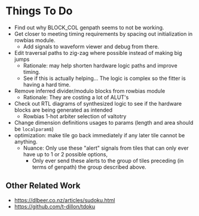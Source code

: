 
# Things To Do

- Find out why BLOCK_COL genpath seems to not be working.
- Get closer to meeting timing requirements by spacing out initialization in rowbias module.
  - Add signals to waveform viewer and debug from there.
- Edit traversal paths to zig-zag where possible instead of making big jumps
  - Rationale: may help shorten hardware logic paths and improve timing.
  - See if this is actually helping... The logic is complex so the fitter is having a hard time.
- Remove inferred divider/modulo blocks from rowbias module
  - Rationale: They are costing a lot of ALUT's
- Check out RTL diagrams of synthesized logic to see if the hardware blocks are being generated as intended
  - Rowbias 1-hot arbiter selection of valtotry
- Change dimension definitions usages to params (length and area should be `localparam`s)
- optimization: make tile go back immediately if any later tile cannot be anything.
  - Nuance: Only use these "alert" signals from tiles that can only ever have up to 1 or 2 possible options,
    - Only ever send these alerts to the group of tiles preceding (in terms of genpath) the group described above.

## Other Related Work

- https://dlbeer.co.nz/articles/sudoku.html
- https://github.com/t-dillon/tdoku
